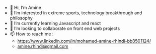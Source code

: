 - 👋 Hi, I’m Amine
- 👀 I’m interested in extreme sports, technology breakthrough and philosophy  
- 🌱 I’m currently learning Javascript and react
- 💞️ I’m looking to collaborate on front end web projects
- 📫 How to reach me : 
  - https://www.linkedin.com/in/mohamed-amine-rhindi-bb8501124/
  - amine.rhindi@gmail.com

<!---
MohamedAmineRhindi/MohamedAmineRhindi is a ✨ special ✨ repository because its `README.md` (this file) appears on your GitHub profile.
You can click the Preview link to take a look at your changes.
--->
